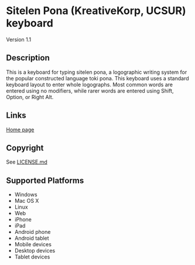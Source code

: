 Sitelen Pona (KreativeKorp, UCSUR) keyboard
==============

Version 1.1

Description
-----------
This is a keyboard for typing sitelen pona, a logographic writing system for
the popular constructed language toki pona. This keyboard uses a standard
keyboard layout to enter whole logographs. Most common words are entered using
no modifiers, while rarer words are entered using Shift, Option, or Right Alt.

Links
-----
[Home page](https://www.kreativekorp.com/software/keyboards/sitelenpona/)

Copyright
---------
See [LICENSE.md](LICENSE.md)

Supported Platforms
-------------------
 * Windows
 * Mac OS X
 * Linux
 * Web
 * iPhone
 * iPad
 * Android phone
 * Android tablet
 * Mobile devices
 * Desktop devices
 * Tablet devices
